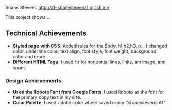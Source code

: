 
Shane Stevens
http://a1-shanestevenz1.glitch.me

This project shows ...

## Technical Achievements
- **Styled page with CSS**: Added rules for the Body, h1,h2,h3, p... I changed color, underline color, text align, font style, font weight, background color and more
- **Different HTML Tags**: I used hr for horizontal lines, links, am image, and spans
 
### Design Achievements
- **Used the Roboto Font from Google Fonts**: I used Roboto as the font for the primary copy text in my site.
- **Color Palette**: I used adobe color wheel saved under "shanestevens A1"
